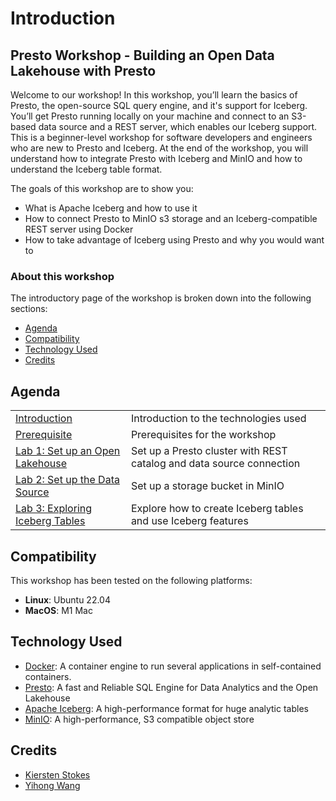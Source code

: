 # Introduction

## Presto Workshop - Building an Open Data Lakehouse with Presto

Welcome to our workshop! In this workshop, you’ll learn the basics of Presto, the open-source SQL query engine, and it's support for Iceberg. You’ll get Presto running locally on your machine and connect to an S3-based data source and a REST server, which enables our Iceberg support. This is a beginner-level workshop for software developers and engineers who are new to Presto and Iceberg. At the end of the workshop, you will understand how to integrate Presto with Iceberg and MinIO and how to understand the Iceberg table format.

The goals of this workshop are to show you:

* What is Apache Iceberg and how to use it
* How to connect Presto to MinIO s3 storage and an Iceberg-compatible REST server using Docker
* How to take advantage of Iceberg using Presto and why you would want to

### About this workshop

The introductory page of the workshop is broken down into the following sections:

* [Agenda](#agenda)
* [Compatibility](#compatibility)
* [Technology Used](#technology-used)
* [Credits](#credits)

## Agenda

|  |  |
| :--- | :--- |
| [Introduction](introduction/README.md) | Introduction to the technologies used |
| [Prerequisite](prerequisite/README.md) | Prerequisites for the workshop |
| [Lab 1: Set up an Open Lakehouse](lab-1/README.md) | Set up a Presto cluster with REST catalog and data source connection |
| [Lab 2: Set up the Data Source](lab-2/README.md) | Set up a storage bucket in MinIO |
| [Lab 3: Exploring Iceberg Tables](lab-3/README.md) | Explore how to create Iceberg tables and use Iceberg features |

## Compatibility

This workshop has been tested on the following platforms:

* **Linux**: Ubuntu 22.04
* **MacOS**: M1 Mac

## Technology Used

* [Docker](https://www.docker.com/): A container engine to run several applications in self-contained containers.
* [Presto](https://prestodb.io/): A fast and Reliable SQL Engine for Data Analytics and the Open Lakehouse
* [Apache Iceberg](https://iceberg.apache.org/): A high-performance format for huge analytic tables
* [MinIO](https://min.io/): A high-performance, S3 compatible object store

## Credits

* [Kiersten Stokes](https://github.com/kiersten-stokes)
* [Yihong Wang](https://github.com/yhwang)
